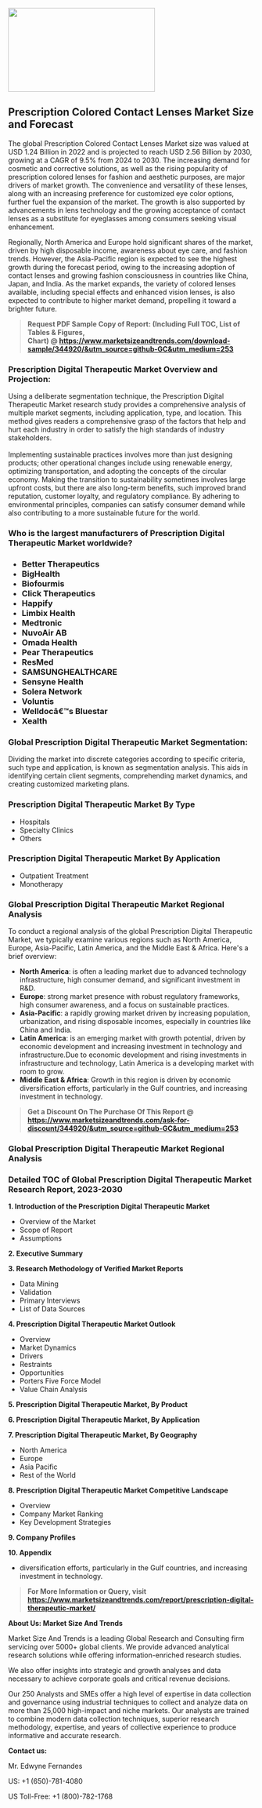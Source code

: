 <p><img class="alignnone size-medium wp-image-20088" src="https://ffe5etoiles.com/wp-content/uploads/2024/12/MST1-300x171.png" alt="" width="300" height="171" /></p><h2>Prescription Colored Contact Lenses Market Size and Forecast</h2><p>The global Prescription Colored Contact Lenses Market size was valued at USD 1.24 Billion in 2022 and is projected to reach USD 2.56 Billion by 2030, growing at a CAGR of 9.5% from 2024 to 2030. The increasing demand for cosmetic and corrective solutions, as well as the rising popularity of prescription colored lenses for fashion and aesthetic purposes, are major drivers of market growth. The convenience and versatility of these lenses, along with an increasing preference for customized eye color options, further fuel the expansion of the market. The growth is also supported by advancements in lens technology and the growing acceptance of contact lenses as a substitute for eyeglasses among consumers seeking visual enhancement.</p><p>Regionally, North America and Europe hold significant shares of the market, driven by high disposable income, awareness about eye care, and fashion trends. However, the Asia-Pacific region is expected to see the highest growth during the forecast period, owing to the increasing adoption of contact lenses and growing fashion consciousness in countries like China, Japan, and India. As the market expands, the variety of colored lenses available, including special effects and enhanced vision lenses, is also expected to contribute to higher market demand, propelling it toward a brighter future.</p></p><blockquote id="" class=""><strong>Request PDF Sample Copy of Report: (Including Full TOC, List of Tables &amp; Figures, Chart)&nbsp;@&nbsp;<strong><a href="https://www.marketsizeandtrends.com/download-sample/344920/&utm_source=github-GC&utm_medium=253" target="_blank">https://www.marketsizeandtrends.com/download-sample/344920/&utm_source=github-GC&utm_medium=253</a></strong></strong></blockquote><h3 id="" class="">Prescription Digital Therapeutic Market&nbsp;Overview and Projection:</h3><p id="" class="">Using a deliberate segmentation technique, the Prescription Digital Therapeutic Market research study provides a comprehensive analysis of multiple market segments, including application, type, and location. This method gives readers a comprehensive grasp of the factors that help and hurt each industry in order to satisfy the high standards of industry stakeholders. <br /> <br />Implementing sustainable practices involves more than just designing products; other operational changes include using renewable energy, optimizing transportation, and adopting the concepts of the circular economy. Making the transition to sustainability sometimes involves large upfront costs, but there are also long-term benefits, such improved brand reputation, customer loyalty, and regulatory compliance. By adhering to environmental principles, companies can satisfy consumer demand while also contributing to a more sustainable future for the world.</p><h3 id="" class="">Who is the largest manufacturers of&nbsp;Prescription Digital Therapeutic Market worldwide?</h3><h3 class=""><p><ul><li>Better Therapeutics </li><li> BigHealth </li><li> Biofourmis </li><li> Click Therapeutics </li><li> Happify </li><li> Limbix Health </li><li> Medtronic </li><li> NuvoAir AB </li><li> Omada Health </li><li> Pear Therapeutics </li><li> ResMed </li><li> SAMSUNGHEALTHCARE </li><li> Sensyne Health </li><li> Solera Network </li><li> Voluntis </li><li> Welldocâ€™s Bluestar </li><li> Xealth</li></ul></p></h3><h3 id="" class="">Global&nbsp;Prescription Digital Therapeutic Market Segmentation:</h3><p id="" class="">Dividing the market into discrete categories according to specific criteria, such type and application, is known as segmentation analysis. This aids in identifying certain client segments, comprehending market dynamics, and creating customized marketing plans.</p><h3 id="" class="">Prescription Digital Therapeutic Market&nbsp;By Type</h3><p><p><ul><li>Hospitals</li><li> Specialty Clinics</li><li> Others</p></li></ul></p></p><h3 id="" class="">Prescription Digital Therapeutic Market&nbsp;By Application</h3><p class=""><p><ul><li>Outpatient Treatment</li><li> Monotherapy</li></ul></p></p><h3 id="" class="">Global Prescription Digital Therapeutic Market Regional Analysis</h3><p id="" class="">To conduct a regional analysis of the global Prescription Digital Therapeutic Market, we typically examine various regions such as North America, Europe, Asia-Pacific, Latin America, and the Middle East &amp; Africa. Here's a brief overview:</p><ul><li><strong>North America</strong>: is often a leading market due to advanced technology infrastructure, high consumer demand, and significant investment in R&amp;D.</li><li><strong>Europe</strong>: strong market presence with robust regulatory frameworks, high consumer awareness, and a focus on sustainable practices.</li><li><strong>Asia-Pacific</strong>: a rapidly growing market driven by increasing population, urbanization, and rising disposable incomes, especially in countries like China and India.</li><li><strong>Latin America</strong>: is an emerging market with growth potential, driven by economic development and increasing investment in technology and infrastructure.Due to economic development and rising investments in infrastructure and technology, Latin America is a developing market with room to grow.</li><li><strong>Middle East &amp; Africa</strong>: Growth in this region is driven by economic diversification efforts, particularly in the Gulf countries, and increasing investment in technology.</li></ul><blockquote id="" class=""><strong>Get a Discount On The Purchase Of This Report @ <strong><a href="https://www.marketsizeandtrends.com/ask-for-discount/344920/&utm_source=github-GC&utm_medium=253" target="_blank">https://www.marketsizeandtrends.com/ask-for-discount/344920/&utm_source=github-GC&utm_medium=253</a></strong></strong></blockquote><h3 id="" class="">Global Prescription Digital Therapeutic Market Regional Analysis</h3><h3 id="" class="">Detailed TOC of Global Prescription Digital Therapeutic Market Research Report, 2023-2030</h3><p id="" class=""><strong>1. Introduction of the Prescription Digital Therapeutic Market</strong></p><ul><li>Overview of the Market</li><li>Scope of Report</li><li>Assumptions</li></ul><p id="" class=""><strong>2. Executive Summary</strong></p><p id="" class=""><strong>3. Research Methodology of Verified Market Reports</strong></p><ul><li>Data Mining</li><li>Validation</li><li>Primary Interviews</li><li>List of Data Sources</li></ul><p id="" class=""><strong>4. Prescription Digital Therapeutic Market Outlook</strong></p><ul><li>Overview</li><li>Market Dynamics</li><li>Drivers</li><li>Restraints</li><li>Opportunities</li><li>Porters Five Force Model</li><li>Value Chain Analysis</li></ul><p id="" class=""><strong>5. Prescription Digital Therapeutic Market, By Product</strong></p><p id="" class=""><strong>6. Prescription Digital Therapeutic Market, By Application</strong></p><p id="" class=""><strong>7. Prescription Digital Therapeutic Market, By Geography</strong></p><ul><li>North America</li><li>Europe</li><li>Asia Pacific</li><li>Rest of the World</li></ul><p id="" class=""><strong>8. Prescription Digital Therapeutic Market Competitive Landscape</strong></p><ul><li>Overview</li><li>Company Market Ranking</li><li>Key Development Strategies</li></ul><p id="" class=""><strong>9. Company Profiles</strong></p><p id="" class=""><strong>10. Appendix</strong></p><ul><li>diversification efforts, particularly in the Gulf countries, and increasing investment in technology.</li></ul><blockquote id="" class=""><strong>For More Information or Query, visit <strong><strong><a href="https://www.marketsizeandtrends.com/report/prescription-digital-therapeutic-market/" target="_blank">https://www.marketsizeandtrends.com/report/prescription-digital-therapeutic-market/</a></strong></strong></strong></blockquote><p id="" class=""><strong>About Us: Market Size And Trends</strong></p><p id="" class="">Market Size And Trends is a leading Global Research and Consulting firm servicing over 5000+ global clients. We provide advanced analytical research solutions while offering information-enriched research studies.</p><p id="" class="">We also offer insights into strategic and growth analyses and data necessary to achieve corporate goals and critical revenue decisions.</p><p id="" class="">Our 250 Analysts and SMEs offer a high level of expertise in data collection and governance using industrial techniques to collect and analyze data on more than 25,000 high-impact and niche markets. Our analysts are trained to combine modern data collection techniques, superior research methodology, expertise, and years of collective experience to produce informative and accurate research.</p><p id="" class=""><strong>Contact us:</strong></p><p id="" class="">Mr. Edwyne Fernandes</p><p id="" class="">US: +1 (650)-781-4080</p><p id="" class="">US Toll-Free: +1 (800)-782-1768</p>
